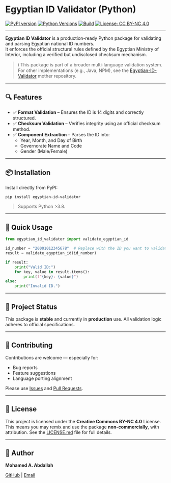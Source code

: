 # Egyptian ID Validator (Python)

[![PyPI version](https://img.shields.io/pypi/v/egyptian-id-validator.svg)](https://pypi.org/project/egyptian-id-validator/)
[![Python Versions](https://img.shields.io/pypi/pyversions/egyptian-id-validator)](https://pypi.org/project/egyptian-id-validator/)
[![Build](https://github.com/MohamedAAbdallah/Egyptian-ID-Validator-Py/actions/workflows/python-package.yml/badge.svg)](https://github.com/MohamedAAbdallah/Egyptian-ID-Validator-Py/actions/workflows/python-package.yml)
[![License: CC BY-NC 4.0](https://img.shields.io/badge/license-CC%20BY--NC%204.0-lightgrey.svg)](LICENSE.md)

---

**Egyptian ID Validator** is a production-ready Python package for validating and parsing Egyptian national ID numbers.  
It enforces the official structural rules defined by the Egyptian Ministry of Interior, including a verified but undisclosed checksum mechanism.

> ℹ️ This package is part of a broader multi-language validation system.  
> For other implementations (e.g., Java, NPM), see the [Egyptian-ID-Validator](https://github.com/MohamedAAbdallah/Egyptian-ID-Validator) mother repository.

---

## 🔍 Features

- ✅ **Format Validation** – Ensures the ID is 14 digits and correctly structured.
- ✅ **Checksum Validation** – Verifies integrity using an official checksum method.
- ✅ **Component Extraction** – Parses the ID into:
  - Year, Month, and Day of Birth
  - Governorate Name and Code
  - Gender (Male/Female)

---

## 📦 Installation

Install directly from PyPI:

```bash
pip install egyptian-id-validator
````

>Supports Python >3.8.

---

## 🚀 Quick Usage

```python
from egyptian_id_validator import validate_egyptian_id

id_number = "20001012345678"  # Replace with the ID you want to validate
result = validate_egyptian_id(id_number)

if result:
    print("Valid ID:")
    for key, value in result.items():
        print(f"{key}: {value}")
else:
    print("Invalid ID.")
```

---

## 📁 Project Status

This package is **stable** and currently in **production** use.
All validation logic adheres to official specifications.

---

## 🤝 Contributing

Contributions are welcome — especially for:
* Bug reports
* Feature suggestions
* Language porting alignment

Please use [Issues](https://github.com/MohamedAAbdallah/Egyptian-ID-Validator-Py/issues) and [Pull Requests](https://github.com/MohamedAAbdallah/Egyptian-ID-Validator-Py/pulls).

---

## 📄 License

This project is licensed under the **Creative Commons BY-NC 4.0** License.
This means you may remix and use the package **non-commercially**, with attribution.
See the [LICENSE.md](LICENSE.md) file for full details.

---

## 👤 Author

**Mohamed A. Abdallah**

[GitHub](https://github.com/MohamedAAbdallah) | [Email](mailto:eng.mohamed.a.abdallah@gmail.com)

